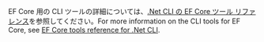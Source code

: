 <span data-ttu-id="24aca-101">EF Core 用の CLI ツールの詳細については、[.Net CLI の EF Core ツール リファレンス](/ef/core/miscellaneous/cli/dotnet)を参照してください。</span><span class="sxs-lookup"><span data-stu-id="24aca-101">For more information on the CLI tools for EF Core, see [EF Core tools reference for .Net CLI](/ef/core/miscellaneous/cli/dotnet).</span></span>